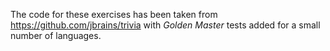 The code for these exercises has been taken from https://github.com/jbrains/trivia with _Golden Master_ tests added for a small number of languages.
